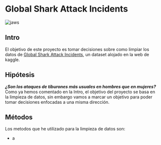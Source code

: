 # Global Shark Attack Incidents
![jaws](https://i1.wp.com/codigoespagueti.com/wp-content/uploads/2015/06/jaws-6.jpg?fit=1080%2C608&quality=80&ssl=1)
## Intro
El objetivo de este proyecto es tomar decisiones sobre como limpiar los datos de [Global Shark Attack Incidents](https://www.kaggle.com/teajay/global-shark-attacks/version/1), un dataset alojado en la web de kaggle.

## Hipótesis
***¿Son los ataques de tiburones más usuales en hombres que en mujeres?***  
Como ya hemos comentado en la Intro, el objetivo del proyecto se basa en la limpieza de datos, sin embargo vamos a marcar un objetivo para poder tomar decisiones enfocadas a una misma dirección.

## Métodos
Los metodos que he utilizado para la limpieza de datos son:
- a
